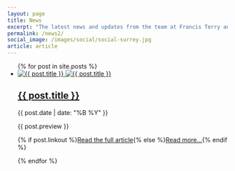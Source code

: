 ```yaml
---
layout: page
title: News
excerpt: "The latest news and updates from the team at Francis Terry and Associates"
permalink: /news2/
social_image: /images/social/social-surrey.jpg
article: article
---
```


<div class="home">

  <ul class="post-list">
    {% for post in site.posts %}
      <li>
		<a href="{% if post.linkout %}{{ post.linkout }}{% else %}{{ post.url | prepend: site.baseurl }}{% endif %}" alt="{{ post.title }}" {% if post.linkout %}target="_blank"{% endif %}>
			<img src="/images/news/{{ post.tall_image }}" alt="{{ post.title }}" class="tall" />
			<img src="/images/news/{{ post.wide_image }}" alt="{{ post.title }}" class="wide" />
		</a>
		<div class="thoughts-description">
        <h2>
          <a class="post-link" href="{% if post.linkout %}{{ post.linkout }}{% else %}{{ post.url | prepend: site.baseurl }}{% endif %}" alt="{{ post.title }}" {% if post.linkout %}target="_blank"{% endif %}>{{ post.title }}</a>
        </h2>
		<span class="post-meta">{{ post.date | date: "%B %Y" }}</span>
		<p>{{ post.preview }}</p>
		<p>{% if post.linkout %}<a class="post-link" href="{{ post.linkout }}" target="_blank">Read the full article</a>{% else %}<a class="post-link" href="{{ post.url | prepend: site.baseurl }}">Read more...</a>{% endif %}</p>
		</div>
      </li>
    {% endfor %}
  </ul>

</div>
